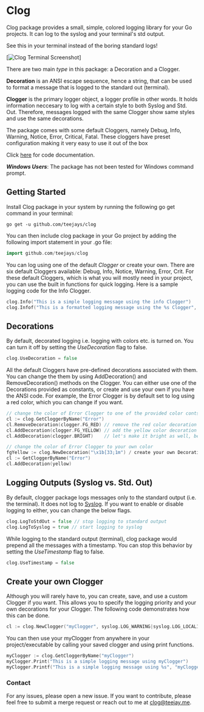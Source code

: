 # Clog

Clog package provides a small, simple, colored logging library for your Go projects. It can log to the syslog and your terminal's std output. 

See this in your terminal instead of the boring standard logs!

[![Clog Terminal Screenshot](https://i.gyazo.com/f7853cfa693f2f11f94e401dbb75c514.gif)]

There are two main _type_ in this package: a Decoration and a Clogger. 

__Decoration__ is an ANSI escape sequence, hence a string, that can be used to format a message that is logged to the standard out (terminal). 

__Clogger__ is the primary logger object, a logger profile in other words. It holds information neccesary to log with a certain style to both Syslog and Std. Out. Therefore, messages logged with the same Clogger show same styles and use the same decorations. 

The package comes with some default Cloggers, namely Debug, Info, Warning, Notice, Error, Critical, Fatal. These cloggers have preset configuration making it very easy to use it out of the box

Click [here](https://godoc.org/github.com/teejays/clog) for code documentation.
 
_**Windows Users**_: The package has not been tested for Windows command prompt. 

## Getting Started

Install Clog package in your system  by running the following go get command in your terminal:

`go get -u github.com/teejays/clog`

You can then include clog package in your Go project by adding the following import statement in your .go file:
```go
import github.com/teejays/clog
```

You can log using one of the default _Clogger_ or create your own. There are six default Cloggers available: Debug, Info, Notice, Warning, Error, Crit. For these default Cloggers, which is what you will mostly need in your project, you can use the built in functions for quick logging. Here is a sample logging code for the Info Clogger.

```go
clog.Info("This is a simple logging message using the info Clogger")
clog.Infof("This is a formatted logging message using the %s Clogger", "info")
```

## Decorations
By default, decorated logging i.e. logging with colors etc. is turned on. You can turn it off by setting the _UseDecoration_ flag to false.
```go
clog.UseDecoration = false
```
All the default Cloggers have pre-defined decorations associated with them. You can change the them by using AddDecoration() and RemoveDecoration() methods on the Clogger. You can either use one of the Decorations provided as constants, or create and use your own if you have the ANSI code. For example, the Error Clogger is by default set to log using a red color, which you can change if you want. 
```go
// change the color of Error Clogger to one of the provided color contsants
cl := clog.GetCloggerByName("Error")
cl.RemoveDecoration(clogger.FG_RED) // remove the red color decoration
cl.AddDecoration(clogger.FG_YELLOW) // add the yellow color decoration
cl.AddDecoration(clogger.BRIGHT) 	// let's make it bright as well, because why not
```
```go
// change the color of Error Clogger to your own color
fgYellow := clog.NewDecoration("\x1b[33;1m") / create your own Decoration
cl := GetCloggerByName("Error")
cl.AddDecoration(yellow)
```

## Logging Outputs (Syslog vs. Std. Out)
By default, clogger package logs messages only to the standard output (i.e. the terminal). It does not log to [Syslog](https://en.wikipedia.org/wiki/Syslog). If you want to enable or disable logging to either, you can change the below flags.
```go
clog.LogToStdOut = false // stop logging to standard output
clog.LogToSyslog = true // start logging to syslog
```
While logging to the standard output (terminal), clog package would prepend all the messages with a timestamp. You can stop this behavior by setting the _UseTimestamp_ flag to false.
```go
clog.UseTimestamp = false
```

## Create your own Clogger
Although you will rarely have to, you can create, save, and use a custom Clogger if you want. This allows you to specify the logging priority and your own decorations for your Clogger. The following code demonstrates how this can be done.
```go
cl := clog.NewClogger("myClogger", syslog.LOG_WARNING|syslog.LOG_LOCAL1, FG_RED, BG_BLUE, BRIGHT)
```
You can then use your myClogger from anywhere in your project/executable by calling your saved clogger and using print functions.
```go
myClogger := clog.GetCloggerByName("myClogger")
myClogger.Print("This is a simple logging message using myClogger")
myClogger.Printf("This is a simple logging message using %s", "myClogger")
```

 ### Contact
For any issues, please open a new issue. If you want to contribute, please feel free to submit a merge request or reach out to me at clog@teejay.me.
